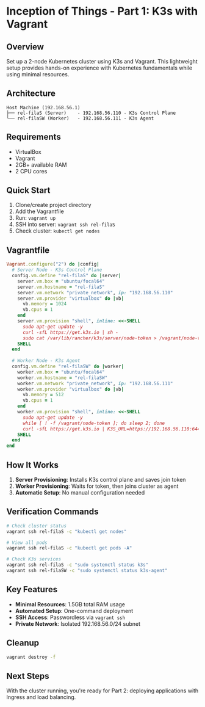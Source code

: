 # Inception of Things - Part 1: K3s with Vagrant

## Overview
Set up a 2-node Kubernetes cluster using K3s and Vagrant. This lightweight setup provides hands-on experience with Kubernetes fundamentals while using minimal resources.

## Architecture
```
Host Machine (192.168.56.1)
├── rel-filaS (Server)    - 192.168.56.110 - K3s Control Plane
└── rel-filaSW (Worker)   - 192.168.56.111 - K3s Agent
```

## Requirements
- VirtualBox
- Vagrant
- 2GB+ available RAM
- 2 CPU cores

## Quick Start
1. Clone/create project directory
2. Add the Vagrantfile
3. Run: `vagrant up`
4. SSH into server: `vagrant ssh rel-filaS`
5. Check cluster: `kubectl get nodes`

## Vagrantfile
```ruby
Vagrant.configure("2") do |config|
  # Server Node - K3s Control Plane
  config.vm.define "rel-filaS" do |server|
    server.vm.box = "ubuntu/focal64"
    server.vm.hostname = "rel-filaS"
    server.vm.network "private_network", ip: "192.168.56.110"
    server.vm.provider "virtualbox" do |vb|
      vb.memory = 1024
      vb.cpus = 1
    end
    server.vm.provision "shell", inline: <<-SHELL
      sudo apt-get update -y
      curl -sfL https://get.k3s.io | sh -
      sudo cat /var/lib/rancher/k3s/server/node-token > /vagrant/node-token
    SHELL
  end
  
  # Worker Node - K3s Agent
  config.vm.define "rel-filaSW" do |worker|
    worker.vm.box = "ubuntu/focal64"
    worker.vm.hostname = "rel-filaSW"
    worker.vm.network "private_network", ip: "192.168.56.111"
    worker.vm.provider "virtualbox" do |vb|
      vb.memory = 512
      vb.cpus = 1
    end
    worker.vm.provision "shell", inline: <<-SHELL
      sudo apt-get update -y
      while [ ! -f /vagrant/node-token ]; do sleep 2; done
      curl -sfL https://get.k3s.io | K3S_URL=https://192.168.56.110:6443 K3S_TOKEN=$(cat /vagrant/node-token) sh -
    SHELL
  end
end
```

## How It Works
1. **Server Provisioning**: Installs K3s control plane and saves join token
2. **Worker Provisioning**: Waits for token, then joins cluster as agent
3. **Automatic Setup**: No manual configuration needed

## Verification Commands
```bash
# Check cluster status
vagrant ssh rel-filaS -c "kubectl get nodes"

# View all pods
vagrant ssh rel-filaS -c "kubectl get pods -A"

# Check K3s services
vagrant ssh rel-filaS -c "sudo systemctl status k3s"
vagrant ssh rel-filaSW -c "sudo systemctl status k3s-agent"
```

## Key Features
- **Minimal Resources**: 1.5GB total RAM usage
- **Automated Setup**: One-command deployment
- **SSH Access**: Passwordless via `vagrant ssh`
- **Private Network**: Isolated 192.168.56.0/24 subnet

## Cleanup
```bash
vagrant destroy -f
```

## Next Steps
With the cluster running, you're ready for Part 2: deploying applications with Ingress and load balancing.